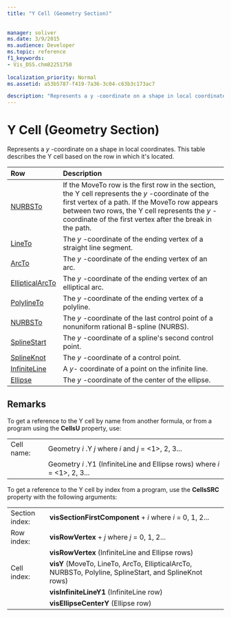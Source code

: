 ```yaml
---
title: "Y Cell (Geometry Section)"
 
 
manager: soliver
ms.date: 3/9/2015
ms.audience: Developer
ms.topic: reference
f1_keywords:
- Vis_DSS.chm82251750
 
localization_priority: Normal
ms.assetid: a53b5787-f419-7a36-3c04-c63b3c173ac7

description: "Represents a y -coordinate on a shape in local coordinates. This table describes the Y cell based on the row in which it's located."
---
```


# Y Cell (Geometry Section)

Represents a  *y*  -coordinate on a shape in local coordinates. This table describes the Y cell based on the row in which it's located. 
  
|**Row**|**Description**|
|:-----|:-----|
|[NURBSTo](nurbsto-row-geometry-section.md) <br/> | If the MoveTo row is the first row in the section, the Y cell represents the  *y*  -coordinate of the first vertex of a path. If the MoveTo row appears between two rows, the Y cell represents the  *y*  -coordinate of the first vertex after the break in the path.  <br/> |
|[LineTo](lineto-row-geometry-section.md) <br/> | The  *y*  -coordinate of the ending vertex of a straight line segment.  <br/> |
|[ArcTo](arcto-row-geometry-section.md) <br/> | The  *y*  -coordinate of the ending vertex of an arc.  <br/> |
|[EllipticalArcTo](ellipticalarcto-row-geometry-section.md) <br/> | The  *y*  -coordinate of the ending vertex of an elliptical arc.  <br/> |
|[PolylineTo](polylineto-row-geometry-section.md) <br/> | The  *y*  -coordinate of the ending vertex of a polyline.  <br/> |
|[NURBSTo](nurbsto-row-geometry-section.md) <br/> | The  *y*  -coordinate of the last control point of a nonuniform rational B-spline (NURBS).  <br/> |
|[SplineStart](splinestart-row-geometry-section.md) <br/> | The  *y*  -coordinate of a spline's second control point.  <br/> |
|[SplineKnot](splineknot-row-geometry-section.md) <br/> | The  *y*  -coordinate of a control point.  <br/> |
|[InfiniteLine](infiniteline-row-geometry-section.md) <br/> | A  *y-*  coordinate of a point on the infinite line.  <br/> |
|[Ellipse](ellipse-row-geometry-section.md) <br/> | The  *y*  -coordinate of the center of the ellipse.  <br/> |
   
## Remarks

To get a reference to the Y cell by name from another formula, or from a program using the **CellsU** property, use: 
  
|||
|:-----|:-----|
| Cell name:  <br/> | Geometry  *i*  .Y  *j*            where  *i*  and  *j*  = <1>, 2, 3...  <br/> |
|| Geometry  *i*  .Y1 (InfiniteLine and Ellipse rows)            where  *i*  = <1>, 2, 3...  <br/> |
   
To get a reference to the Y cell by index from a program, use the **CellsSRC** property with the following arguments: 
  
|||
|:-----|:-----|
| Section index:  <br/> |**visSectionFirstComponent** +  *i*            where  *i*  = 0, 1, 2...  <br/> |
| Row index:  <br/> |**visRowVertex** +  *j*            where  *j*  = 0, 1, 2...  <br/> |
||**visRowVertex** (InfiniteLine and Ellipse rows)  <br/> |
| Cell index:  <br/> |**visY** (MoveTo, LineTo, ArcTo, EllipticalArcTo, NURBSTo, Polyline, SplineStart, and SplineKnot rows)  <br/> |
||**visInfiniteLineY1** (InfiniteLine row)  <br/> |
||**visEllipseCenterY** (Ellipse row)  <br/> |
   

